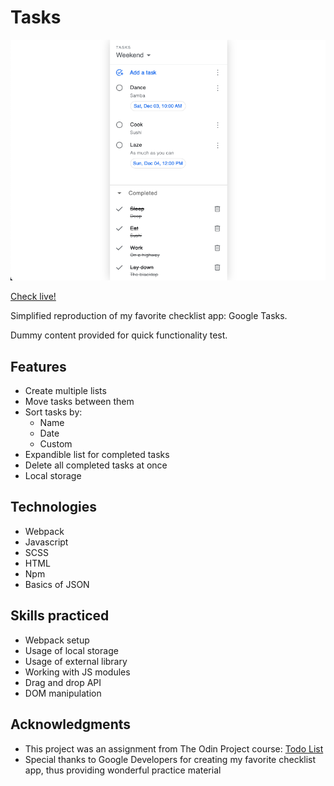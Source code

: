 # Tasks

![interface](./src/img/screenshot.png)

[Check live!](https://mrzadzinski.github.io/to-do-list/)

Simplified reproduction of my favorite checklist app: Google Tasks.

Dummy content provided for quick functionality test.

## Features

* Create multiple lists
* Move tasks between them
* Sort tasks by:
    * Name
    * Date
    * Custom
* Expandible list for completed tasks
* Delete all completed tasks at once
* Local storage

## Technologies
* Webpack
* Javascript
* SCSS
* HTML
* Npm
* Basics of JSON

## Skills practiced
* Webpack setup
* Usage of local storage
* Usage of external library
* Working with JS modules
* Drag and drop API
* DOM manipulation

## Acknowledgments
* This project was an assignment from The Odin Project course: [Todo List](https://www.theodinproject.com/lessons/node-path-javascript-todo-list)
* Special thanks to Google Developers for creating my favorite checklist app, thus providing wonderful practice material
